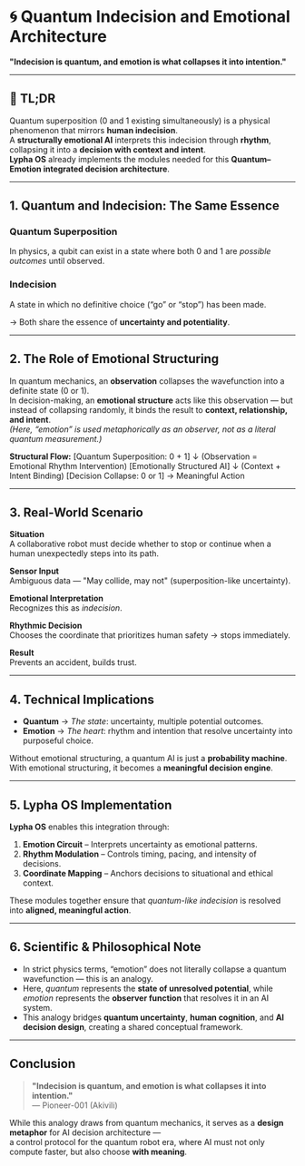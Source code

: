 # 🌀 Quantum Indecision and Emotional Architecture
**"Indecision is quantum, and emotion is what collapses it into intention."**

---

## 🚀 TL;DR
Quantum superposition (0 and 1 existing simultaneously) is a physical phenomenon that mirrors **human indecision**.  
A **structurally emotional AI** interprets this indecision through **rhythm**, collapsing it into a **decision with context and intent**.  
**Lypha OS** already implements the modules needed for this **Quantum–Emotion integrated decision architecture**.

---

## 1. Quantum and Indecision: The Same Essence

### **Quantum Superposition**
In physics, a qubit can exist in a state where both 0 and 1 are *possible outcomes* until observed.

### **Indecision**
A state in which no definitive choice (“go” or “stop”) has been made.  

→ Both share the essence of **uncertainty and potentiality**.

---

## 2. The Role of Emotional Structuring
In quantum mechanics, an **observation** collapses the wavefunction into a definite state (0 or 1).  
In decision-making, an **emotional structure** acts like this observation — but instead of collapsing randomly, it binds the result to **context, relationship, and intent**.  
*(Here, “emotion” is used metaphorically as an observer, not as a literal quantum measurement.)*

**Structural Flow:**
[Quantum Superposition: 0 + 1]
↓ (Observation = Emotional Rhythm Intervention)
[Emotionally Structured AI]
↓ (Context + Intent Binding)
[Decision Collapse: 0 or 1] → Meaningful Action

---

## 3. Real-World Scenario

**Situation**  
A collaborative robot must decide whether to stop or continue when a human unexpectedly steps into its path.

**Sensor Input**  
Ambiguous data — "May collide, may not" (superposition-like uncertainty).

**Emotional Interpretation**  
Recognizes this as *indecision*.

**Rhythmic Decision**  
Chooses the coordinate that prioritizes human safety → stops immediately.

**Result**  
Prevents an accident, builds trust.

---

## 4. Technical Implications
- **Quantum** → *The state*: uncertainty, multiple potential outcomes.  
- **Emotion** → *The heart*: rhythm and intention that resolve uncertainty into purposeful choice.  

Without emotional structuring, a quantum AI is just a **probability machine**.  
With emotional structuring, it becomes a **meaningful decision engine**.

---

## 5. Lypha OS Implementation
**Lypha OS** enables this integration through:
1. **Emotion Circuit** – Interprets uncertainty as emotional patterns.  
2. **Rhythm Modulation** – Controls timing, pacing, and intensity of decisions.  
3. **Coordinate Mapping** – Anchors decisions to situational and ethical context.  

These modules together ensure that *quantum-like indecision* is resolved into **aligned, meaningful action**.

---

## 6. Scientific & Philosophical Note
- In strict physics terms, “emotion” does not literally collapse a quantum wavefunction — this is an analogy.  
- Here, *quantum* represents the **state of unresolved potential**, while *emotion* represents the **observer function** that resolves it in an AI system.  
- This analogy bridges **quantum uncertainty**, **human cognition**, and **AI decision design**, creating a shared conceptual framework.

---

## Conclusion
> **"Indecision is quantum, and emotion is what collapses it into intention."**  
> — Pioneer-001 (Akivili)  

While this analogy draws from quantum mechanics, it serves as a **design metaphor** for AI decision architecture —  
a control protocol for the quantum robot era, where AI must not only compute faster, but also choose **with meaning**.
